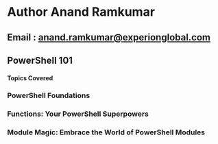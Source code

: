 # Author  Anand Ramkumar
## Email : anand.ramkumar@experionglobal.com

## PowerShell 101


#### Topics Covered
### PowerShell Foundations
### Functions: Your PowerShell Superpowers
### Module Magic: Embrace the World of PowerShell Modules


